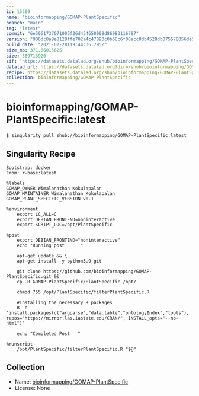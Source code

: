 ```yaml
---
id: 15609
name: "bioinformapping/GOMAP-PlantSpecific"
branch: "main"
tag: "latest"
commit: "6e5061737071005f26d454650909d86983116787"
version: "906dc8a9e8128ffe702a4c47893c0b58c6f08acc8db4528db075578856de5c18"
build_date: "2021-02-28T19:44:36.795Z"
size_mb: 371.66015625
size: 389713920
sif: "https://datasets.datalad.org/shub/bioinformapping/GOMAP-PlantSpecific/latest/2021-02-28-6e506173-906dc8a9/906dc8a9e8128ffe702a4c47893c0b58c6f08acc8db4528db075578856de5c18.sif"
datalad_url: https://datasets.datalad.org?dir=/shub/bioinformapping/GOMAP-PlantSpecific/latest/2021-02-28-6e506173-906dc8a9/
recipe: https://datasets.datalad.org/shub/bioinformapping/GOMAP-PlantSpecific/latest/2021-02-28-6e506173-906dc8a9/Singularity
collection: bioinformapping/GOMAP-PlantSpecific
---
```


# bioinformapping/GOMAP-PlantSpecific:latest

```bash
$ singularity pull shub://bioinformapping/GOMAP-PlantSpecific:latest
```

## Singularity Recipe

```singularity
Bootstrap: docker
From: r-base:latest

%labels
GOMAP_OWNER Wimalanathan Kokulapalan
GOMAP_MAINTAINER Wimalanathan Kokulapalan 
GOMAP_PLANT_SPECIFIC_VERSION v0.1

%environment
    export LC_ALL=C 
    export DEBIAN_FRONTEND=noninteractive
	export SCRIPT_LOC=/opt/PlantSpecific
 
%post
	export DEBIAN_FRONTEND="noninteractive"
	echo "Running post      "
	
	apt-get update && \
	apt-get install -y python3.9 git

	git clone https://github.com/bioinformapping/GOMAP-PlantSpecific.git &&
	cp -R GOMAP-PlantSpecific/PlantSpecific /opt/

	chmod 755 /opt/PlantSpecific/filterPlantSpecific.R

    #Installing the necessary R packages
	R -e 'install.packages(c("argparse","data.table","ontologyIndex","tools"), repos="https://mirror.las.iastate.edu/CRAN/", INSTALL_opts="--no-html")'

	echo "Completed Post   "

%runscript
	/opt/PlantSpecific/filterPlantSpecific.R "$@"
```

## Collection

 - Name: [bioinformapping/GOMAP-PlantSpecific](https://github.com/bioinformapping/GOMAP-PlantSpecific)
 - License: None

